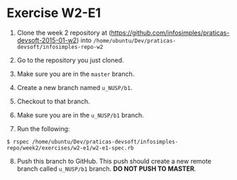 # Exercise W2-E1

1. Clone the week 2 repository at (https://github.com/infosimples/praticas-devsoft-2015-01-w2) into `/home/ubuntu/Dev/praticas-devsoft/infosimples-repo-w2`

2. Go to the repository you just cloned.

3. Make sure you are in the `master` branch.

4. Create a new branch named `u_NUSP/b1`.

5. Checkout to that branch.

6. Make sure you are in the `u_NUSP/b1` branch.

7. Run the following:
  ```
  $ rspec /home/ubuntu/Dev/praticas-devsoft/infosimples-repo/week2/exercises/w2-e1/w2-e1-spec.rb
  ```

8. Push this branch to GitHub. This push should create a new remote branch called `u_NUSP/b1` branch. __DO NOT PUSH TO MASTER__.

